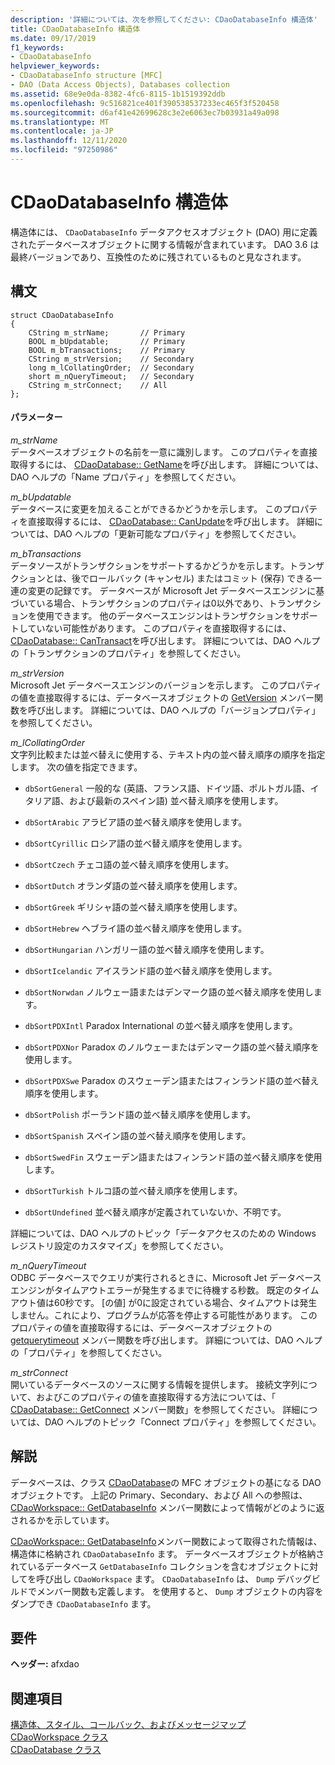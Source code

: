 ```yaml
---
description: '詳細については、次を参照してください: CDaoDatabaseInfo 構造体'
title: CDaoDatabaseInfo 構造体
ms.date: 09/17/2019
f1_keywords:
- CDaoDatabaseInfo
helpviewer_keywords:
- CDaoDatabaseInfo structure [MFC]
- DAO (Data Access Objects), Databases collection
ms.assetid: 68e9e0da-8382-4fc6-8115-1b1519392ddb
ms.openlocfilehash: 9c516821ce401f390538537233ec465f3f520458
ms.sourcegitcommit: d6af41e42699628c3e2e6063ec7b03931a49a098
ms.translationtype: MT
ms.contentlocale: ja-JP
ms.lasthandoff: 12/11/2020
ms.locfileid: "97250986"
---
```

# <a name="cdaodatabaseinfo-structure"></a>CDaoDatabaseInfo 構造体

構造体には、 `CDaoDatabaseInfo` データアクセスオブジェクト (DAO) 用に定義されたデータベースオブジェクトに関する情報が含まれています。 DAO 3.6 は最終バージョンであり、互換性のために残されているものと見なされます。

## <a name="syntax"></a>構文

```
struct CDaoDatabaseInfo
{
    CString m_strName;       // Primary
    BOOL m_bUpdatable;       // Primary
    BOOL m_bTransactions;    // Primary
    CString m_strVersion;    // Secondary
    long m_lCollatingOrder;  // Secondary
    short m_nQueryTimeout;   // Secondary
    CString m_strConnect;    // All
};
```

#### <a name="parameters"></a>パラメーター

*m_strName*<br/>
データベースオブジェクトの名前を一意に識別します。 このプロパティを直接取得するには、 [CDaoDatabase:: GetName](../../mfc/reference/cdaodatabase-class.md#getname)を呼び出します。 詳細については、DAO ヘルプの「Name プロパティ」を参照してください。

*m_bUpdatable*<br/>
データベースに変更を加えることができるかどうかを示します。 このプロパティを直接取得するには、 [CDaoDatabase:: CanUpdate](../../mfc/reference/cdaodatabase-class.md#canupdate)を呼び出します。 詳細については、DAO ヘルプの「更新可能なプロパティ」を参照してください。

*m_bTransactions*<br/>
データソースがトランザクションをサポートするかどうかを示します。トランザクションとは、後でロールバック (キャンセル) またはコミット (保存) できる一連の変更の記録です。 データベースが Microsoft Jet データベースエンジンに基づいている場合、トランザクションのプロパティは0以外であり、トランザクションを使用できます。 他のデータベースエンジンはトランザクションをサポートしていない可能性があります。 このプロパティを直接取得するには、 [CDaoDatabase:: CanTransact](../../mfc/reference/cdaodatabase-class.md#cantransact)を呼び出します。 詳細については、DAO ヘルプの「トランザクションのプロパティ」を参照してください。

*m_strVersion*<br/>
Microsoft Jet データベースエンジンのバージョンを示します。 このプロパティの値を直接取得するには、データベースオブジェクトの [GetVersion](../../mfc/reference/cdaodatabase-class.md#getversion) メンバー関数を呼び出します。 詳細については、DAO ヘルプの「バージョンプロパティ」を参照してください。

*m_lCollatingOrder*<br/>
文字列比較または並べ替えに使用する、テキスト内の並べ替え順序の順序を指定します。 次の値を指定できます。

- `dbSortGeneral` 一般的な (英語、フランス語、ドイツ語、ポルトガル語、イタリア語、および最新のスペイン語) 並べ替え順序を使用します。

- `dbSortArabic` アラビア語の並べ替え順序を使用します。

- `dbSortCyrillic` ロシア語の並べ替え順序を使用します。

- `dbSortCzech` チェコ語の並べ替え順序を使用します。

- `dbSortDutch` オランダ語の並べ替え順序を使用します。

- `dbSortGreek` ギリシャ語の並べ替え順序を使用します。

- `dbSortHebrew` ヘブライ語の並べ替え順序を使用します。

- `dbSortHungarian` ハンガリー語の並べ替え順序を使用します。

- `dbSortIcelandic` アイスランド語の並べ替え順序を使用します。

- `dbSortNorwdan` ノルウェー語またはデンマーク語の並べ替え順序を使用します。

- `dbSortPDXIntl` Paradox International の並べ替え順序を使用します。

- `dbSortPDXNor` Paradox のノルウェーまたはデンマーク語の並べ替え順序を使用します。

- `dbSortPDXSwe` Paradox のスウェーデン語またはフィンランド語の並べ替え順序を使用します。

- `dbSortPolish` ポーランド語の並べ替え順序を使用します。

- `dbSortSpanish` スペイン語の並べ替え順序を使用します。

- `dbSortSwedFin` スウェーデン語またはフィンランド語の並べ替え順序を使用します。

- `dbSortTurkish` トルコ語の並べ替え順序を使用します。

- `dbSortUndefined` 並べ替え順序が定義されていないか、不明です。

詳細については、DAO ヘルプのトピック「データアクセスのための Windows レジストリ設定のカスタマイズ」を参照してください。

*m_nQueryTimeout*<br/>
ODBC データベースでクエリが実行されるときに、Microsoft Jet データベースエンジンがタイムアウトエラーが発生するまでに待機する秒数。 既定のタイムアウト値は60秒です。 [の値] が0に設定されている場合、タイムアウトは発生しません。これにより、プログラムが応答を停止する可能性があります。 このプロパティの値を直接取得するには、データベースオブジェクトの [getquerytimeout](../../mfc/reference/cdaodatabase-class.md#getquerytimeout) メンバー関数を呼び出します。 詳細については、DAO ヘルプの「プロパティ」を参照してください。

*m_strConnect*<br/>
開いているデータベースのソースに関する情報を提供します。 接続文字列について、およびこのプロパティの値を直接取得する方法については、「 [CDaoDatabase:: GetConnect](../../mfc/reference/cdaodatabase-class.md#getconnect) メンバー関数」を参照してください。 詳細については、DAO ヘルプのトピック「Connect プロパティ」を参照してください。

## <a name="remarks"></a>解説

データベースは、クラス [CDaoDatabase](../../mfc/reference/cdaodatabase-class.md)の MFC オブジェクトの基になる DAO オブジェクトです。 上記の Primary、Secondary、および All への参照は、 [CDaoWorkspace:: GetDatabaseInfo](../../mfc/reference/cdaoworkspace-class.md#getdatabaseinfo) メンバー関数によって情報がどのように返されるかを示しています。

[CDaoWorkspace:: GetDatabaseInfo](../../mfc/reference/cdaoworkspace-class.md#getdatabaseinfo)メンバー関数によって取得された情報は、構造体に格納され `CDaoDatabaseInfo` ます。 データベースオブジェクトが格納されているデータベース `GetDatabaseInfo` コレクションを含むオブジェクトに対してを呼び出し `CDaoWorkspace` ます。 `CDaoDatabaseInfo` は、 `Dump` デバッグビルドでメンバー関数も定義します。 を使用すると、 `Dump` オブジェクトの内容をダンプでき `CDaoDatabaseInfo` ます。

## <a name="requirements"></a>要件

**ヘッダー:** afxdao

## <a name="see-also"></a>関連項目

[構造体、スタイル、コールバック、およびメッセージマップ](../../mfc/reference/structures-styles-callbacks-and-message-maps.md)<br/>
[CDaoWorkspace クラス](../../mfc/reference/cdaoworkspace-class.md)<br/>
[CDaoDatabase クラス](../../mfc/reference/cdaodatabase-class.md)
